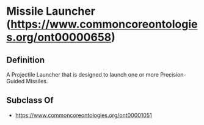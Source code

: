 # Missile Launcher (https://www.commoncoreontologies.org/ont00000658)

## Definition
A Projectile Launcher that is designed to launch one or more Precision-Guided Missiles.

## Subclass Of
- https://www.commoncoreontologies.org/ont00001051

